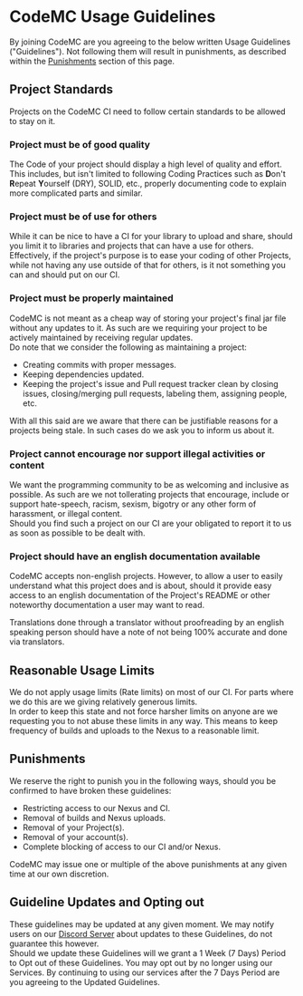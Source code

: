 # CodeMC Usage Guidelines
By joining CodeMC are you agreeing to the below written Usage Guidelines ("Guidelines"). Not following them will result in punishments, as described within the [Punishments](#punishments) section of this page.

## Project Standards
Projects on the CodeMC CI need to follow certain standards to be allowed to stay on it.

### Project must be of good quality
The Code of your project should display a high level of quality and effort.  
This includes, but isn't limited to following Coding Practices such as **D**on't **R**epeat **Y**ourself (DRY), SOLID, etc., properly documenting code to explain more complicated parts and similar.

### Project must be of use for others
While it can be nice to have a CI for your library to upload and share, should you limit it to libraries and projects that can have a use for others.  
Effectively, if the project's purpose is to ease your coding of other Projects, while not having any use outside of that for others, is it not something you can and should put on our CI.

### Project must be properly maintained
CodeMC is not meant as a cheap way of storing your project's final jar file without any updates to it. As such are we requiring your project to be actively maintained by receiving regular updates.  
Do note that we consider the following as maintaining a project:

- Creating commits with proper messages.
- Keeping dependencies updated.
- Keeping the project's issue and Pull request tracker clean by closing issues, closing/merging pull requests, labeling them, assigning people, etc.

With all this said are we aware that there can be justifiable reasons for a projects being stale. In such cases do we ask you to inform us about it.

### Project cannot encourage nor support illegal activities or content
We want the programming community to be as welcoming and inclusive as possible. As such are we not tollerating projects that encourage, include or support hate-speech, racism, sexism, bigotry or any other form of harassment, or illegal content.  
Should you find such a project on our CI are your obligated to report it to us as soon as possible to be dealt with.

### Project should have an english documentation available
CodeMC accepts non-english projects. However, to allow a user to easily understand what this project does and is about, should it provide easy access to an english documentation of the Project's README or other noteworthy documentation a user may want to read.

Translations done through a translator without proofreading by an english speaking person should have a note of not being 100% accurate and done via translators.

## Reasonable Usage Limits
We do not apply usage limits (Rate limits) on most of our CI. For parts where we do this are we giving relatively generous limits.  
In order to keep this state and not force harsher limits on anyone are we requesting you to not abuse these limits in any way. This means to keep frequency of builds and uploads to the Nexus to a reasonable limit.

## Punishments
We reserve the right to punish you in the following ways, should you be confirmed to have broken these guidelines:

- Restricting access to our Nexus and CI.
- Removal of builds and Nexus uploads.
- Removal of your Project(s).
- Removal of your account(s).
- Complete blocking of access to our CI and/or Nexus.

CodeMC may issue one or multiple of the above punishments at any given time at our own discretion.

## Guideline Updates and Opting out
These guidelines may be updated at any given moment. We may notify users on our [Discord Server](https://discord.gg/AGcFMu6) about updates to these Guidelines, do not guarantee this however.  
Should we update these Guidelines will we grant a 1 Week (7 Days) Period to Opt out of these Guidelines. You may opt out by no longer using our Services. By continuing to using our services after the 7 Days Period are you agreeing to the Updated Guidelines.